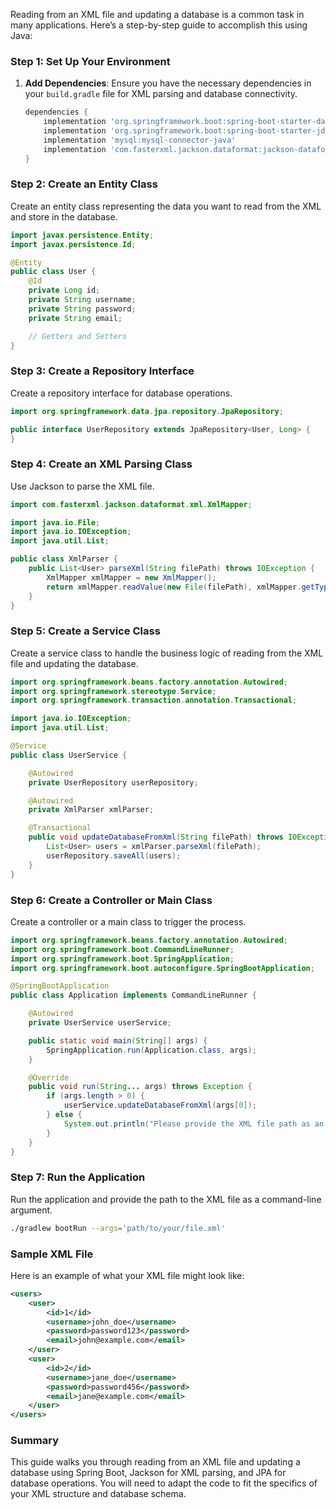Reading from an XML file and updating a database is a common task in many applications. Here’s a step-by-step guide to accomplish this using Java:

### Step 1: Set Up Your Environment
1. **Add Dependencies**: Ensure you have the necessary dependencies in your `build.gradle` file for XML parsing and database connectivity.
   ```groovy
   dependencies {
       implementation 'org.springframework.boot:spring-boot-starter-data-jpa'
       implementation 'org.springframework.boot:spring-boot-starter-jdbc'
       implementation 'mysql:mysql-connector-java'
       implementation 'com.fasterxml.jackson.dataformat:jackson-dataformat-xml'
   }
   ```

### Step 2: Create an Entity Class
Create an entity class representing the data you want to read from the XML and store in the database.

```java
import javax.persistence.Entity;
import javax.persistence.Id;

@Entity
public class User {
    @Id
    private Long id;
    private String username;
    private String password;
    private String email;

    // Getters and Setters
}
```

### Step 3: Create a Repository Interface
Create a repository interface for database operations.

```java
import org.springframework.data.jpa.repository.JpaRepository;

public interface UserRepository extends JpaRepository<User, Long> {
}
```

### Step 4: Create an XML Parsing Class
Use Jackson to parse the XML file.

```java
import com.fasterxml.jackson.dataformat.xml.XmlMapper;

import java.io.File;
import java.io.IOException;
import java.util.List;

public class XmlParser {
    public List<User> parseXml(String filePath) throws IOException {
        XmlMapper xmlMapper = new XmlMapper();
        return xmlMapper.readValue(new File(filePath), xmlMapper.getTypeFactory().constructCollectionType(List.class, User.class));
    }
}
```

### Step 5: Create a Service Class
Create a service class to handle the business logic of reading from the XML file and updating the database.

```java
import org.springframework.beans.factory.annotation.Autowired;
import org.springframework.stereotype.Service;
import org.springframework.transaction.annotation.Transactional;

import java.io.IOException;
import java.util.List;

@Service
public class UserService {

    @Autowired
    private UserRepository userRepository;

    @Autowired
    private XmlParser xmlParser;

    @Transactional
    public void updateDatabaseFromXml(String filePath) throws IOException {
        List<User> users = xmlParser.parseXml(filePath);
        userRepository.saveAll(users);
    }
}
```

### Step 6: Create a Controller or Main Class
Create a controller or a main class to trigger the process.

```java
import org.springframework.beans.factory.annotation.Autowired;
import org.springframework.boot.CommandLineRunner;
import org.springframework.boot.SpringApplication;
import org.springframework.boot.autoconfigure.SpringBootApplication;

@SpringBootApplication
public class Application implements CommandLineRunner {

    @Autowired
    private UserService userService;

    public static void main(String[] args) {
        SpringApplication.run(Application.class, args);
    }

    @Override
    public void run(String... args) throws Exception {
        if (args.length > 0) {
            userService.updateDatabaseFromXml(args[0]);
        } else {
            System.out.println("Please provide the XML file path as an argument.");
        }
    }
}
```

### Step 7: Run the Application
Run the application and provide the path to the XML file as a command-line argument.

```sh
./gradlew bootRun --args='path/to/your/file.xml'
```

### Sample XML File
Here is an example of what your XML file might look like:

```xml
<users>
    <user>
        <id>1</id>
        <username>john_doe</username>
        <password>password123</password>
        <email>john@example.com</email>
    </user>
    <user>
        <id>2</id>
        <username>jane_doe</username>
        <password>password456</password>
        <email>jane@example.com</email>
    </user>
</users>
```

### Summary
This guide walks you through reading from an XML file and updating a database using Spring Boot, Jackson for XML parsing, and JPA for database operations. You will need to adapt the code to fit the specifics of your XML structure and database schema.